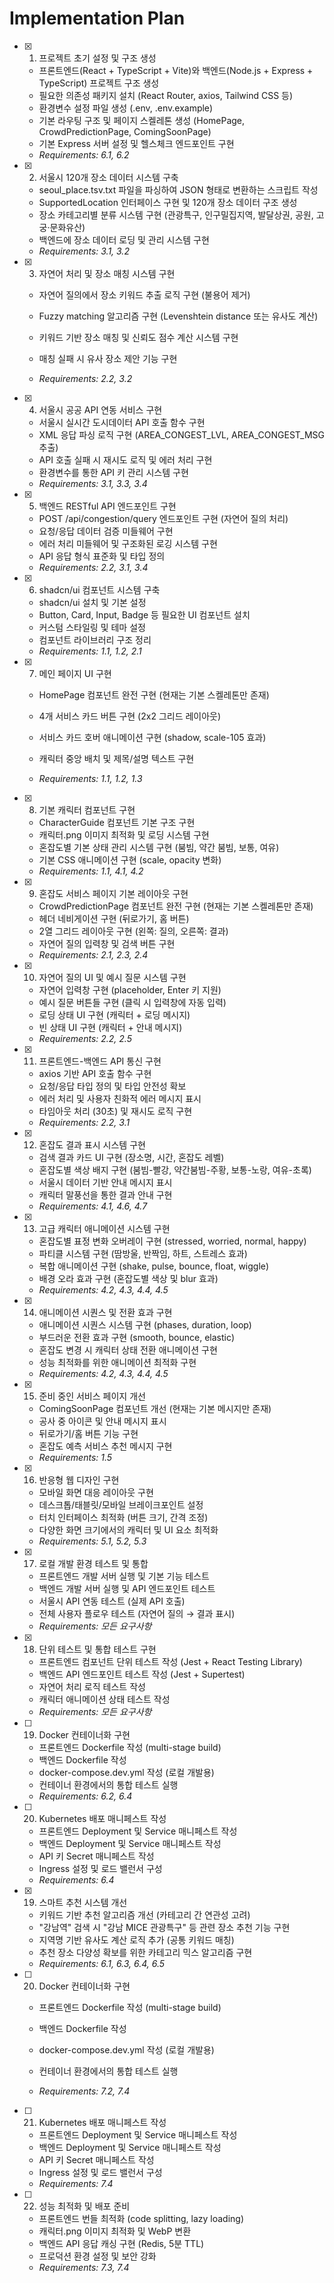 # Implementation Plan

- [x] 1. 프로젝트 초기 설정 및 구조 생성

  - 프론트엔드(React + TypeScript + Vite)와 백엔드(Node.js + Express + TypeScript) 프로젝트 구조 생성
  - 필요한 의존성 패키지 설치 (React Router, axios, Tailwind CSS 등)
  - 환경변수 설정 파일 생성 (.env, .env.example)
  - 기본 라우팅 구조 및 페이지 스켈레톤 생성 (HomePage, CrowdPredictionPage, ComingSoonPage)
  - 기본 Express 서버 설정 및 헬스체크 엔드포인트 구현
  - _Requirements: 6.1, 6.2_


- [x] 2. 서울시 120개 장소 데이터 시스템 구축

  - seoul_place.tsv.txt 파일을 파싱하여 JSON 형태로 변환하는 스크립트 작성
  - SupportedLocation 인터페이스 구현 및 120개 장소 데이터 구조 생성
  - 장소 카테고리별 분류 시스템 구현 (관광특구, 인구밀집지역, 발달상권, 공원, 고궁·문화유산)
  - 백엔드에 장소 데이터 로딩 및 관리 시스템 구현
  - _Requirements: 3.1, 3.2_





- [x] 3. 자연어 처리 및 장소 매칭 시스템 구현

  - 자연어 질의에서 장소 키워드 추출 로직 구현 (불용어 제거)





  - Fuzzy matching 알고리즘 구현 (Levenshtein distance 또는 유사도 계산)
  - 키워드 기반 장소 매칭 및 신뢰도 점수 계산 시스템 구현



  - 매칭 실패 시 유사 장소 제안 기능 구현
  - _Requirements: 2.2, 3.2_

- [x] 4. 서울시 공공 API 연동 서비스 구현


  - 서울시 실시간 도시데이터 API 호출 함수 구현
  - XML 응답 파싱 로직 구현 (AREA_CONGEST_LVL, AREA_CONGEST_MSG 추출)
  - API 호출 실패 시 재시도 로직 및 에러 처리 구현
  - 환경변수를 통한 API 키 관리 시스템 구현
  - _Requirements: 3.1, 3.3, 3.4_

- [x] 5. 백엔드 RESTful API 엔드포인트 구현


  - POST /api/congestion/query 엔드포인트 구현 (자연어 질의 처리)
  - 요청/응답 데이터 검증 미들웨어 구현
  - 에러 처리 미들웨어 및 구조화된 로깅 시스템 구현
  - API 응답 형식 표준화 및 타입 정의
  - _Requirements: 2.2, 3.1, 3.4_

- [x] 6. shadcn/ui 컴포넌트 시스템 구축



  - shadcn/ui 설치 및 기본 설정
  - Button, Card, Input, Badge 등 필요한 UI 컴포넌트 설치
  - 커스텀 스타일링 및 테마 설정
  - 컴포넌트 라이브러리 구조 정리
  - _Requirements: 1.1, 1.2, 2.1_




- [x] 7. 메인 페이지 UI 구현

  - HomePage 컴포넌트 완전 구현 (현재는 기본 스켈레톤만 존재)
  - 4개 서비스 카드 버튼 구현 (2x2 그리드 레이아웃)



  - 서비스 카드 호버 애니메이션 구현 (shadow, scale-105 효과)
  - 캐릭터 중앙 배치 및 제목/설명 텍스트 구현
  - _Requirements: 1.1, 1.2, 1.3_


- [x] 8. 기본 캐릭터 컴포넌트 구현


  - CharacterGuide 컴포넌트 기본 구조 구현
  - 캐릭터.png 이미지 최적화 및 로딩 시스템 구현
  - 혼잡도별 기본 상태 관리 시스템 구현 (붐빔, 약간 붐빔, 보통, 여유)
  - 기본 CSS 애니메이션 구현 (scale, opacity 변화)
  - _Requirements: 1.1, 4.1, 4.2_

- [x] 9. 혼잡도 서비스 페이지 기본 레이아웃 구현


  - CrowdPredictionPage 컴포넌트 완전 구현 (현재는 기본 스켈레톤만 존재)
  - 헤더 네비게이션 구현 (뒤로가기, 홈 버튼)
  - 2열 그리드 레이아웃 구현 (왼쪽: 질의, 오른쪽: 결과)
  - 자연어 질의 입력창 및 검색 버튼 구현
  - _Requirements: 2.1, 2.3, 2.4_

- [x] 10. 자연어 질의 UI 및 예시 질문 시스템 구현



  - 자연어 입력창 구현 (placeholder, Enter 키 지원)
  - 예시 질문 버튼들 구현 (클릭 시 입력창에 자동 입력)
  - 로딩 상태 UI 구현 (캐릭터 + 로딩 메시지)
  - 빈 상태 UI 구현 (캐릭터 + 안내 메시지)
  - _Requirements: 2.2, 2.5_

- [x] 11. 프론트엔드-백엔드 API 통신 구현



  - axios 기반 API 호출 함수 구현
  - 요청/응답 타입 정의 및 타입 안전성 확보
  - 에러 처리 및 사용자 친화적 에러 메시지 표시
  - 타임아웃 처리 (30초) 및 재시도 로직 구현
  - _Requirements: 2.2, 3.1_

- [x] 12. 혼잡도 결과 표시 시스템 구현





  - 검색 결과 카드 UI 구현 (장소명, 시간, 혼잡도 레벨)
  - 혼잡도별 색상 배지 구현 (붐빔-빨강, 약간붐빔-주황, 보통-노랑, 여유-초록)
  - 서울시 데이터 기반 안내 메시지 표시
  - 캐릭터 말풍선을 통한 결과 안내 구현
  - _Requirements: 4.1, 4.6, 4.7_

- [x] 13. 고급 캐릭터 애니메이션 시스템 구현



  - 혼잡도별 표정 변화 오버레이 구현 (stressed, worried, normal, happy)
  - 파티클 시스템 구현 (땀방울, 반짝임, 하트, 스트레스 효과)
  - 복합 애니메이션 구현 (shake, pulse, bounce, float, wiggle)
  - 배경 오라 효과 구현 (혼잡도별 색상 및 blur 효과)
  - _Requirements: 4.2, 4.3, 4.4, 4.5_

- [x] 14. 애니메이션 시퀀스 및 전환 효과 구현



  - 애니메이션 시퀀스 시스템 구현 (phases, duration, loop)
  - 부드러운 전환 효과 구현 (smooth, bounce, elastic)
  - 혼잡도 변경 시 캐릭터 상태 전환 애니메이션 구현
  - 성능 최적화를 위한 애니메이션 최적화 구현
  - _Requirements: 4.2, 4.3, 4.4, 4.5_

- [x] 15. 준비 중인 서비스 페이지 개선



  - ComingSoonPage 컴포넌트 개선 (현재는 기본 메시지만 존재)
  - 공사 중 아이콘 및 안내 메시지 표시
  - 뒤로가기/홈 버튼 기능 구현
  - 혼잡도 예측 서비스 추천 메시지 구현
  - _Requirements: 1.5_

- [x] 16. 반응형 웹 디자인 구현



  - 모바일 화면 대응 레이아웃 구현
  - 데스크톱/태블릿/모바일 브레이크포인트 설정
  - 터치 인터페이스 최적화 (버튼 크기, 간격 조정)
  - 다양한 화면 크기에서의 캐릭터 및 UI 요소 최적화
  - _Requirements: 5.1, 5.2, 5.3_

- [x] 17. 로컬 개발 환경 테스트 및 통합



  - 프론트엔드 개발 서버 실행 및 기본 기능 테스트
  - 백엔드 개발 서버 실행 및 API 엔드포인트 테스트
  - 서울시 API 연동 테스트 (실제 API 호출)
  - 전체 사용자 플로우 테스트 (자연어 질의 → 결과 표시)
  - _Requirements: 모든 요구사항_

- [x] 18. 단위 테스트 및 통합 테스트 구현






  - 프론트엔드 컴포넌트 단위 테스트 작성 (Jest + React Testing Library)
  - 백엔드 API 엔드포인트 테스트 작성 (Jest + Supertest)
  - 자연어 처리 로직 테스트 작성
  - 캐릭터 애니메이션 상태 테스트 작성
  - _Requirements: 모든 요구사항_

- [ ] 19. Docker 컨테이너화 구현


  - 프론트엔드 Dockerfile 작성 (multi-stage build)
  - 백엔드 Dockerfile 작성
  - docker-compose.dev.yml 작성 (로컬 개발용)
  - 컨테이너 환경에서의 통합 테스트 실행
  - _Requirements: 6.2, 6.4_

- [ ] 20. Kubernetes 배포 매니페스트 작성
  - 프론트엔드 Deployment 및 Service 매니페스트 작성
  - 백엔드 Deployment 및 Service 매니페스트 작성
  - API 키 Secret 매니페스트 작성
  - Ingress 설정 및 로드 밸런서 구성
  - _Requirements: 6.4_

- [x] 19. 스마트 추천 시스템 개선




  - 키워드 기반 추천 알고리즘 개선 (카테고리 간 연관성 고려)
  - "강남역" 검색 시 "강남 MICE 관광특구" 등 관련 장소 추천 기능 구현
  - 지역명 기반 유사도 계산 로직 추가 (공통 키워드 매칭)
  - 추천 장소 다양성 확보를 위한 카테고리 믹스 알고리즘 구현
  - _Requirements: 6.1, 6.3, 6.4, 6.5_




- [ ] 20. Docker 컨테이너화 구현
  - 프론트엔드 Dockerfile 작성 (multi-stage build)
  - 백엔드 Dockerfile 작성



  - docker-compose.dev.yml 작성 (로컬 개발용)
  - 컨테이너 환경에서의 통합 테스트 실행
  - _Requirements: 7.2, 7.4_

- [ ] 21. Kubernetes 배포 매니페스트 작성
  - 프론트엔드 Deployment 및 Service 매니페스트 작성
  - 백엔드 Deployment 및 Service 매니페스트 작성
  - API 키 Secret 매니페스트 작성
  - Ingress 설정 및 로드 밸런서 구성
  - _Requirements: 7.4_

- [ ] 22. 성능 최적화 및 배포 준비
  - 프론트엔드 번들 최적화 (code splitting, lazy loading)
  - 캐릭터.png 이미지 최적화 및 WebP 변환
  - 백엔드 API 응답 캐싱 구현 (Redis, 5분 TTL)
  - 프로덕션 환경 설정 및 보안 강화
  - _Requirements: 7.3, 7.4_